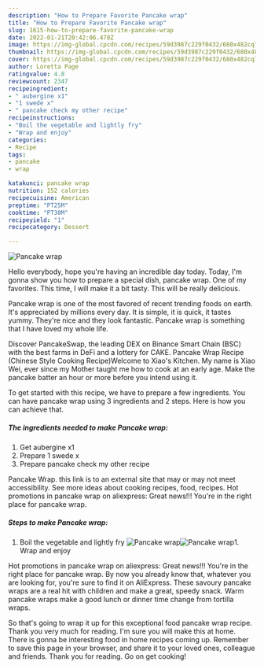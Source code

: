 ```yaml
---
description: "How to Prepare Favorite Pancake wrap"
title: "How to Prepare Favorite Pancake wrap"
slug: 1615-how-to-prepare-favorite-pancake-wrap
date: 2022-01-21T20:42:06.478Z
image: https://img-global.cpcdn.com/recipes/59d3987c229f0432/680x482cq70/pancake-wrap-recipe-main-photo.jpg
thumbnail: https://img-global.cpcdn.com/recipes/59d3987c229f0432/680x482cq70/pancake-wrap-recipe-main-photo.jpg
cover: https://img-global.cpcdn.com/recipes/59d3987c229f0432/680x482cq70/pancake-wrap-recipe-main-photo.jpg
author: Loretta Page
ratingvalue: 4.8
reviewcount: 2347
recipeingredient:
- " aubergine x1"
- "1 swede x"
- " pancake check my other recipe"
recipeinstructions:
- "Boil the vegetable and lightly fry"
- "Wrap and enjoy"
categories:
- Recipe
tags:
- pancake
- wrap

katakunci: pancake wrap 
nutrition: 152 calories
recipecuisine: American
preptime: "PT25M"
cooktime: "PT30M"
recipeyield: "1"
recipecategory: Dessert

---
```



![Pancake wrap](https://img-global.cpcdn.com/recipes/59d3987c229f0432/680x482cq70/pancake-wrap-recipe-main-photo.jpg)

Hello everybody, hope you're having an incredible day today. Today, I'm gonna show you how to prepare a special dish, pancake wrap. One of my favorites. This time, I will make it a bit tasty. This will be really delicious.

Pancake wrap is one of the most favored of recent trending foods on earth. It's appreciated by millions every day. It is simple, it is quick, it tastes yummy. They're nice and they look fantastic. Pancake wrap is something that I have loved my whole life.

Discover PancakeSwap, the leading DEX on Binance Smart Chain (BSC) with the best farms in DeFi and a lottery for CAKE. Pancake Wrap Recipe (Chinese Style Cooking Recipe)Welcome to Xiao&#39;s Kitchen. My name is Xiao Wei, ever since my Mother taught me how to cook at an early age. Make the pancake batter an hour or more before you intend using it.


To get started with this recipe, we have to prepare a few ingredients. You can have pancake wrap using 3 ingredients and 2 steps. Here is how you can achieve that.

<!--inarticleads1-->

##### The ingredients needed to make Pancake wrap:

1. Get  aubergine x1
1. Prepare 1 swede x
1. Prepare  pancake check my other recipe


Pancake Wrap. this link is to an external site that may or may not meet accessibility. See more ideas about cooking recipes, food, recipes. Hot promotions in pancake wrap on aliexpress: Great news!!! You&#39;re in the right place for pancake wrap. 

<!--inarticleads2-->

##### Steps to make Pancake wrap:

1. Boil the vegetable and lightly fry
<img src="https://img-global.cpcdn.com/steps/ec8e1d38c91fd693/160x128cq70/pancake-wrap-recipe-step-1-photo.jpg" alt="Pancake wrap"><img src="https://img-global.cpcdn.com/steps/2720927b07405623/160x128cq70/pancake-wrap-recipe-step-1-photo.jpg" alt="Pancake wrap">1. Wrap and enjoy


Hot promotions in pancake wrap on aliexpress: Great news!!! You&#39;re in the right place for pancake wrap. By now you already know that, whatever you are looking for, you&#39;re sure to find it on AliExpress. These savoury pancake wraps are a real hit with children and make a great, speedy snack. Warm pancake wraps make a good lunch or dinner time change from tortilla wraps. 

So that's going to wrap it up for this exceptional food pancake wrap recipe. Thank you very much for reading. I'm sure you will make this at home. There is gonna be interesting food in home recipes coming up. Remember to save this page in your browser, and share it to your loved ones, colleague and friends. Thank you for reading. Go on get cooking!
